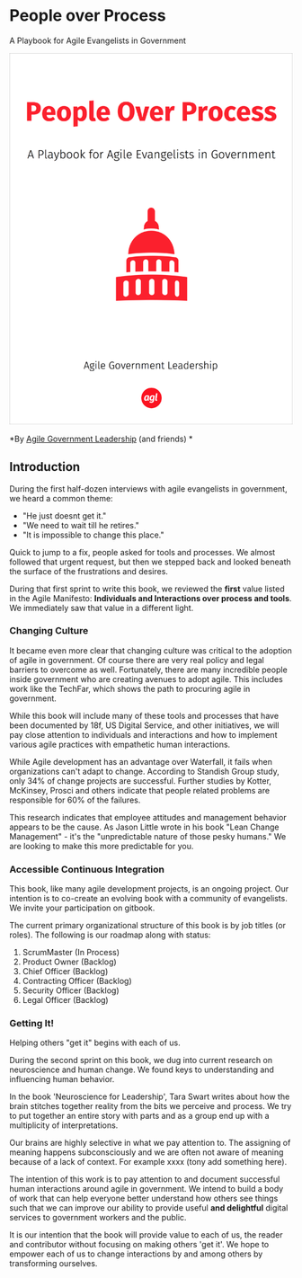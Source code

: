 # People over Process

A Playbook for Agile Evangelists in Government

![People Over Process](people-over-process-cover-small.png)

*By [Agile Government Leadership](http://agilegovleaders.org) (and friends)
*

## Introduction

During the first half-dozen interviews with agile evangelists in government, we heard a common theme:

* "He just doesnt get it." 
* "We need to wait till he retires." 
* "It is impossible to change this place."

Quick to jump to a fix, people asked for tools and processes. We almost followed that urgent request, but then we stepped back and looked beneath the surface of the frustrations and desires.

During that first sprint to write this book, we reviewed the **first** value listed in the Agile Manifesto: **Individuals and Interactions over process and tools**. We immediately saw that value in a different light.


### Changing Culture


It became even more clear that changing culture was critical to the adoption of agile in government. Of course there are very real policy and legal barriers to overcome as well. Fortunately, there are many incredible people inside government who are creating avenues to adopt agile. This includes work like the TechFar, which shows the path to procuring agile in government.

While this book will include many of these tools and processes that have been documented by 18f, US Digital Service, and other initiatives, we will pay close attention to individuals and interactions and how to implement various agile practices with empathetic human interactions.

While Agile development has an advantage over Waterfall, it fails when organizations can't adapt to change. According to Standish Group study, only 34% of change projects are successful. Further studies by Kotter, McKinsey, Prosci and others indicate that people related problems are responsible for 60% of the failures. 

This research indicates that employee attitudes and management behavior appears to be the cause. As Jason Little wrote in his book "Lean Change Management" - it's the "unpredictable nature of those pesky humans." We are looking to make this more predictable for you.


### Accessible Continuous Integration


This book, like many agile development projects, is an ongoing project. Our intention is to co-create an evolving book with a community of evangelists. We invite your participation on gitbook.

The current primary organizational structure of this book is by job titles (or roles). The following is our roadmap along with status:

1. ScrumMaster (In Process)
2. Product Owner (Backlog)
3. Chief Officer (Backlog)
4. Contracting Officer (Backlog)
5. Security Officer (Backlog)
6. Legal Officer (Backlog)


### Getting It!

Helping others "get it" begins with each of us.

During the second sprint on this book, we dug into current research on neuroscience and human change. We found keys to understanding and influencing human behavior.

In the book 'Neuroscience for Leadership', Tara Swart writes about how the brain stitches together reality from the bits we perceive and process. We try to put together an entire story with parts and as a group end up with a multiplicity of interpretations.

Our brains are highly selective in what we pay attention to. The assigning of meaning happens subconsciously and we are often not aware of meaning because of a lack of context. For example xxxx (tony add something here).

The intention of this work is to pay attention to and document successful human interactions around agile in government. We intend to build a body of work that can help everyone better understand how others see things such that we can improve our ability to provide useful **and delightful** digital services to government workers and the public.

It is our intention that the book will provide value to each of us, the reader and contributor without focusing on making others 'get it'. We hope to empower each of us to change interactions by and among others by transforming ourselves.



